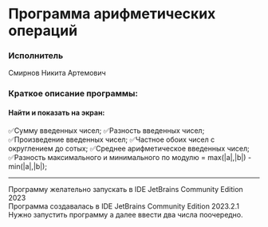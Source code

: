 # Программа арифметических операций
### Исполнитель 
Смирнов Никита Артемович

### Краткое описание программы: 
#### Найти и показать на экран:
:white_check_mark:Сумму введенных чисел; 
:white_check_mark:Разность введенных чисел; 
:white_check_mark:Произведение введенных чисел; 
:white_check_mark:Частное обоих чисел с округлением до сотых; 
:white_check_mark:Среднее арифметическое введенных чисел; 
:white_check_mark:Разность максимального и минимального по модулю = max(|a|,|b|) - min(|a|,|b|);
____
Программу желательно запускать в IDE JetBrains Community Edition 2023                             
Программa создавалась в IDE JetBrains Community Edition 2023.2.1                         
Нужно запустить программу а далее ввести два числа поочередно.

